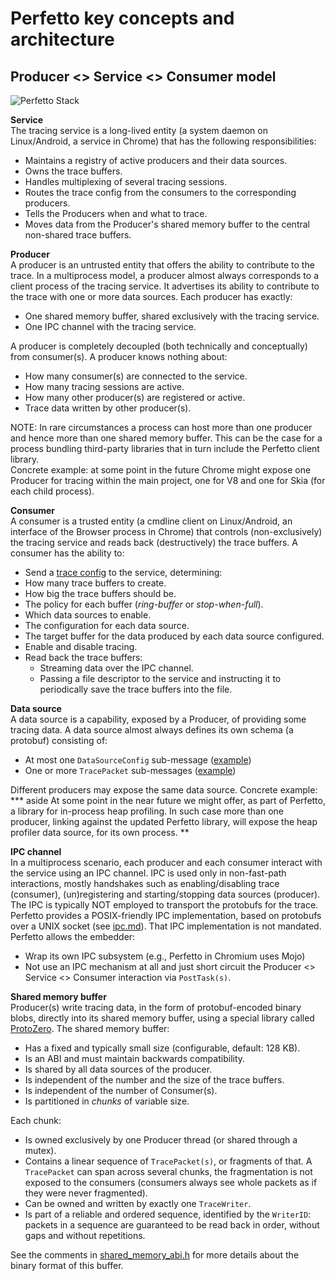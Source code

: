 # Perfetto key concepts and architecture

Producer <> Service <> Consumer model
-------------------------------------
![Perfetto Stack](https://storage.googleapis.com/perfetto/markdown_img/producer-service-consumer.png)

**Service**  
The tracing service is a long-lived entity (a system daemon on Linux/Android,
a service in Chrome) that has the following responsibilities:
- Maintains a registry of active producers and their data sources.
- Owns the trace buffers.
- Handles multiplexing of several tracing sessions.
- Routes the trace config from the consumers to the corresponding producers.
- Tells the Producers when and what to trace.
- Moves data from the Producer's shared memory buffer to the central non-shared
  trace buffers.

**Producer**  
A producer is an untrusted entity that offers the ability to contribute to the
trace. In a multiprocess model, a producer almost always corresponds to a client
process of the tracing service. It advertises its ability to contribute to the trace with one or more data sources.
Each producer has exactly:
- One shared memory buffer, shared exclusively with the tracing service.
- One IPC channel with the tracing service.

A producer is completely decoupled (both technically and conceptually) from
consumer(s). A producer knows nothing about:
- How many consumer(s) are connected to the service.
- How many tracing sessions are active.
- How many other producer(s) are registered or active.
- Trace data written by other producer(s).

NOTE: In rare circumstances a process can host more than one producer and hence more
than one shared memory buffer. This can be the case for a process bundling
third-party libraries that in turn include the Perfetto client library.  
Concrete example: at some point in the future Chrome might expose one Producer for tracing within the main project, one for V8 and one for Skia (for each child
process).

**Consumer**  
A consumer is a trusted entity (a cmdline client on Linux/Android, an interface
of the Browser process in Chrome) that controls (non-exclusively) the tracing service and reads back (destructively) the trace buffers.
A consumer has the ability to:
- Send a [trace config](#) to the service, determining:
 - How many trace buffers to create.
 - How big the trace buffers should be.
 - The policy for each buffer (*ring-buffer* or *stop-when-full*).
 - Which data sources to enable.
 - The configuration for each data source.
 - The target buffer for the data produced by each data source configured.
- Enable and disable tracing.
- Read back the trace buffers:
  - Streaming data over the IPC channel.
  - Passing a file descriptor to the service and instructing it to periodically
    save the trace buffers into the file.

**Data source**  
A data source is a capability, exposed by a Producer, of providing some tracing
data. A data source almost always defines its own schema (a protobuf) consisting
of:
- At most one `DataSourceConfig` sub-message
  ([example](/protos/perfetto/config/ftrace/ftrace_config.proto))
- One or more `TracePacket` sub-messages
  ([example](/protos/perfetto/trace/ps/process_tree.proto))

Different producers may expose the same data source. Concrete example:
*** aside
At some point in the near future we might offer, as part of Perfetto, a library
for in-process heap profiling. In such case more than one producer, linking
against the updated Perfetto library, will expose the heap profiler data source,
for its own process.
**

**IPC channel**  
In a multiprocess scenario, each producer and each consumer interact with the
service using an IPC channel. IPC is used only in non-fast-path interactions,
mostly handshakes such as enabling/disabling trace (consumer), (un)registering
and starting/stopping data sources (producer). The IPC is typically NOT employed
to transport the protobufs for the trace.
Perfetto provides a POSIX-friendly IPC implementation, based on protobufs over a
UNIX socket (see [ipc.md](ipc.md)). That IPC implementation is not mandated.
Perfetto allows the embedder:
- Wrap its own IPC subsystem (e.g., Perfetto in Chromium uses Mojo)
- Not use an IPC mechanism at all and just short circuit the
  Producer <> Service <> Consumer interaction via `PostTask(s)`.

**Shared memory buffer**  
Producer(s) write tracing data, in the form of protobuf-encoded binary blobs,
directly into its shared memory buffer, using a special library called
[ProtoZero](protozero.md). The shared memory buffer:
- Has a fixed and typically small size (configurable, default: 128 KB).
- Is an ABI and must maintain backwards compatibility.
- Is shared by all data sources of the producer.
- Is independent of the number and the size of the trace buffers.
- Is independent of the number of Consumer(s).
- Is partitioned in *chunks* of variable size.

Each chunk:
- Is owned exclusively by one Producer thread (or shared through a mutex).
- Contains a linear sequence of `TracePacket(s)`, or
  fragments of that. A `TracePacket` can span across several chunks, the
  fragmentation is not exposed to the consumers (consumers always see whole
  packets as if they were never fragmented).
- Can be owned and written by exactly one `TraceWriter`.
- Is part of a reliable and ordered sequence, identified by the `WriterID`:
  packets in a sequence are guaranteed to be read back in order, without gaps
  and without repetitions.

See the comments in
[shared_memory_abi.h](/include/perfetto/ext/tracing/core/shared_memory_abi.h)
for more details about the binary format of this buffer.
